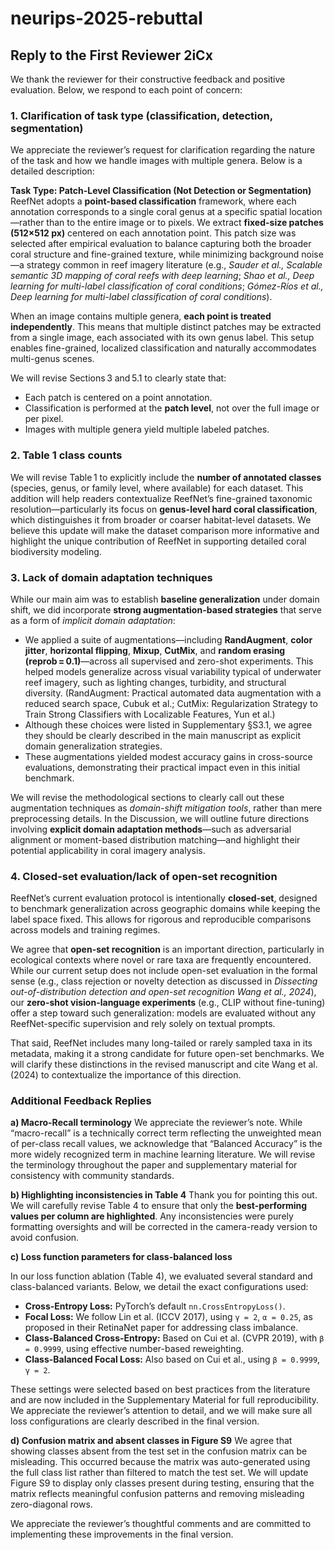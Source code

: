 # neurips-2025-rebuttal

## Reply to the First Reviewer 2iCx 

We thank the reviewer for their constructive feedback and positive evaluation. Below, we respond to each point of concern:

### 1. Clarification of task type (classification, detection, segmentation)

We appreciate the reviewer’s request for clarification regarding the nature of the task and how we handle images with multiple genera. Below is a detailed description:

**Task Type: Patch-Level Classification (Not Detection or Segmentation)**  
ReefNet adopts a **point-based classification** framework, where each annotation corresponds to a single coral genus at a specific spatial location—rather than to the entire image or to pixels. We extract **fixed-size patches (512×512 px)** centered on each annotation point. This patch size was selected after empirical evaluation to balance capturing both the broader coral structure and fine-grained texture, while minimizing background noise—a strategy common in reef imagery literature (e.g., *Sauder et al., Scalable semantic 3D mapping of coral reefs with deep learning*; *Shao et al., Deep learning for multi-label classification of coral conditions*; *Gómez-Ríos et al., Deep learning for multi-label classification of coral conditions*).

When an image contains multiple genera, **each point is treated independently**. This means that multiple distinct patches may be extracted from a single image, each associated with its own genus label. This setup enables fine-grained, localized classification and naturally accommodates multi-genus scenes.

We will revise Sections 3 and 5.1 to clearly state that:
- Each patch is centered on a point annotation.
- Classification is performed at the **patch level**, not over the full image or per pixel.
- Images with multiple genera yield multiple labeled patches.

### 2. Table 1 class counts

We will revise Table 1 to explicitly include the **number of annotated classes** (species, genus, or family level, where available) for each dataset. This addition will help readers contextualize ReefNet’s fine-grained taxonomic resolution—particularly its focus on **genus-level hard coral classification**, which distinguishes it from broader or coarser habitat-level datasets. We believe this update will make the dataset comparison more informative and highlight the unique contribution of ReefNet in supporting detailed coral biodiversity modeling.


### 3. Lack of domain adaptation techniques

While our main aim was to establish **baseline generalization** under domain shift, we did incorporate **strong augmentation-based strategies** that serve as a form of *implicit domain adaptation*:

* We applied a suite of augmentations—including **RandAugment**, **color jitter**, **horizontal flipping**, **Mixup**, **CutMix**, and **random erasing (reprob = 0.1)**—across all supervised and zero-shot experiments. This helped models generalize across visual variability typical of underwater reef imagery, such as lighting changes, turbidity, and structural diversity. (RandAugment: Practical automated data augmentation with a reduced search space, Cubuk et al.; CutMix: Regularization Strategy to Train Strong Classifiers with Localizable Features, Yun et al.)
* Although these choices were listed in Supplementary §S3.1, we agree they should be clearly described in the main manuscript as explicit domain generalization strategies.
* These augmentations yielded modest accuracy gains in cross-source evaluations, demonstrating their practical impact even in this initial benchmark.

We will revise the methodological sections to clearly call out these augmentation techniques as *domain-shift mitigation tools*, rather than mere preprocessing details. In the Discussion, we will outline future directions involving **explicit domain adaptation methods**—such as adversarial alignment or moment-based distribution matching—and highlight their potential applicability in coral imagery analysis.

### 4. Closed-set evaluation/lack of open-set recognition

ReefNet’s current evaluation protocol is intentionally **closed-set**, designed to benchmark generalization across geographic domains while keeping the label space fixed. This allows for rigorous and reproducible comparisons across models and training regimes.

We agree that **open-set recognition** is an important direction, particularly in ecological contexts where novel or rare taxa are frequently encountered. While our current setup does not include open-set evaluation in the formal sense (e.g., class rejection or novelty detection as discussed in *Dissecting out-of-distribution detection and open-set recognition Wang et al., 2024*), our **zero-shot vision-language experiments** (e.g., CLIP without fine-tuning) offer a step toward such generalization: models are evaluated without any ReefNet-specific supervision and rely solely on textual prompts.

That said, ReefNet includes many long-tailed or rarely sampled taxa in its metadata, making it a strong candidate for future open-set benchmarks. We will clarify these distinctions in the revised manuscript and cite Wang et al. (2024) to contextualize the importance of this direction.

### Additional Feedback Replies

**a) Macro-Recall terminology**
We appreciate the reviewer’s note. While “macro-recall” is a technically correct term reflecting the unweighted mean of per-class recall values, we acknowledge that “Balanced Accuracy” is the more widely recognized term in machine learning literature. We will revise the terminology throughout the paper and supplementary material for consistency with community standards.

**b) Highlighting inconsistencies in Table 4**
Thank you for pointing this out. We will carefully revise Table 4 to ensure that only the **best-performing values per column are highlighted**. Any inconsistencies were purely formatting oversights and will be corrected in the camera-ready version to avoid confusion.

**c) Loss function parameters for class-balanced loss**

In our loss function ablation (Table 4), we evaluated several standard and class-balanced variants. Below, we detail the exact configurations used:

* **Cross-Entropy Loss:** PyTorch’s default `nn.CrossEntropyLoss()`.
* **Focal Loss:** We follow Lin et al. (ICCV 2017), using `γ = 2`, `α = 0.25`, as proposed in their RetinaNet paper for addressing class imbalance.
* **Class-Balanced Cross-Entropy:** Based on Cui et al. (CVPR 2019), with `β = 0.9999`, using effective number-based reweighting.
* **Class-Balanced Focal Loss:** Also based on Cui et al., using `β = 0.9999`, `γ = 2`.

These settings were selected based on best practices from the literature and are now included in the Supplementary Material for full reproducibility. We appreciate the reviewer’s attention to detail, and we will make sure all loss configurations are clearly described in the final version.

**d) Confusion matrix and absent classes in Figure S9**
We agree that showing classes absent from the test set in the confusion matrix can be misleading. This occurred because the matrix was auto-generated using the full class list rather than filtered to match the test set. We will update Figure S9 to display only classes present during testing, ensuring that the matrix reflects meaningful confusion patterns and removing misleading zero-diagonal rows.

We appreciate the reviewer’s thoughtful comments and are committed to implementing these improvements in the final version.
